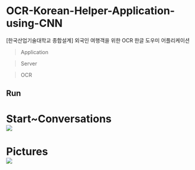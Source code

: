 # OCR-Korean-Helper-Application-using-CNN
[한국산업기술대학교 종합설계] 외국인 여행객을 위한 OCR 한글 도우미 어플리케이션
>Application

>Server

>OCR



Run
------------
<div>
  <h1>Start~Conversations <br>
  <img src="https://user-images.githubusercontent.com/46081831/104111216-bd02c180-5322-11eb-8f06-441ae60316da.gif">
  </h1>
  <h1>Pictures <br>
  <img src="https://user-images.githubusercontent.com/46081831/104111220-c5f39300-5322-11eb-9374-9ed55d8321be.gif">
  </h1>
</div>
